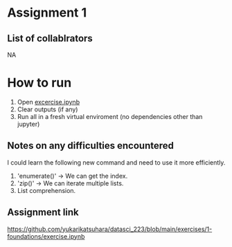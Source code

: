 # Assignment 1
## List of collablrators
NA

# How to run
1. Open [excercise.ipynb](https://github.com/yukarikatsuhara/datasci_223/blob/main/exercises/1-foundations/exercise.ipynb)
2. Clear outputs (if any)
3. Run all in a fresh virtual enviroment (no dependencies other than jupyter)

## Notes on any difficulties encountered
I could learn the following new command and need to use it more efficiently.
1. 'enumerate()' -> We can get the index.
2. 'zip()' -> We can iterate multiple lists.
3. List comprehension.

## Assignment link
https://github.com/yukarikatsuhara/datasci_223/blob/main/exercises/1-foundations/exercise.ipynb
